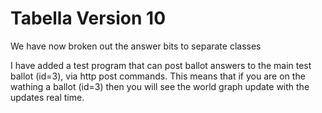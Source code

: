 # Tabella Version 10
We have now broken out the answer bits to separate classes

I have added a test program that can post ballot answers to the main test ballot (id=3), via http post commands. This
means that if you are on the wathing a ballot (id=3) then you will see the world graph update with the updates real time.

